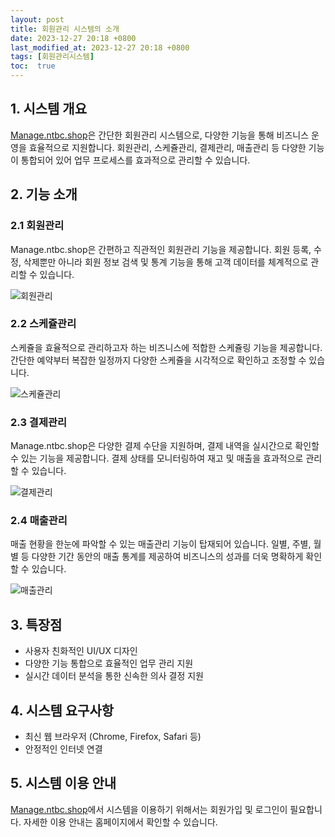 ```yaml
---
layout: post
title: 회원관리 시스템의 소개
date: 2023-12-27 20:18 +0800
last_modified_at: 2023-12-27 20:18 +0800
tags: [회원관리시스템]
toc:  true
---
```


## 1. 시스템 개요

[Manage.ntbc.shop](https://manage.ntbc.shop)은 간단한 회원관리 시스템으로, 다양한 기능을 통해 비즈니스 운영을 효율적으로 지원합니다. 회원관리, 스케쥴관리, 결제관리, 매출관리 등 다양한 기능이 통합되어 있어 업무 프로세스를 효과적으로 관리할 수 있습니다.

## 2. 기능 소개

### 2.1 회원관리

Manage.ntbc.shop은 간편하고 직관적인 회원관리 기능을 제공합니다. 회원 등록, 수정, 삭제뿐만 아니라 회원 정보 검색 및 통계 기능을 통해 고객 데이터를 체계적으로 관리할 수 있습니다.

![회원관리](insert_image_url_here)

### 2.2 스케쥴관리

스케쥴을 효율적으로 관리하고자 하는 비즈니스에 적합한 스케쥴링 기능을 제공합니다. 간단한 예약부터 복잡한 일정까지 다양한 스케쥴을 시각적으로 확인하고 조정할 수 있습니다.

![스케쥴관리](insert_image_url_here)

### 2.3 결제관리

Manage.ntbc.shop은 다양한 결제 수단을 지원하며, 결제 내역을 실시간으로 확인할 수 있는 기능을 제공합니다. 결제 상태를 모니터링하여 재고 및 매출을 효과적으로 관리할 수 있습니다.

![결제관리](insert_image_url_here)

### 2.4 매출관리

매출 현황을 한눈에 파악할 수 있는 매출관리 기능이 탑재되어 있습니다. 일별, 주별, 월별 등 다양한 기간 동안의 매출 통계를 제공하여 비즈니스의 성과를 더욱 명확하게 확인할 수 있습니다.

![매출관리](insert_image_url_here)

## 3. 특장점

- 사용자 친화적인 UI/UX 디자인
- 다양한 기능 통합으로 효율적인 업무 관리 지원
- 실시간 데이터 분석을 통한 신속한 의사 결정 지원

## 4. 시스템 요구사항

- 최신 웹 브라우저 (Chrome, Firefox, Safari 등)
- 안정적인 인터넷 연결

## 5. 시스템 이용 안내

[Manage.ntbc.shop](https://manage.ntbc.shop)에서 시스템을 이용하기 위해서는 회원가입 및 로그인이 필요합니다. 자세한 이용 안내는 홈페이지에서 확인할 수 있습니다.
